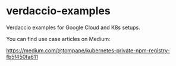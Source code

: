 # verdaccio-examples
Verdaccio examples for Google Cloud and K8s setups.

You can find use case articles on Medium: 

https://medium.com/@tompape/kubernetes-private-npm-registry-fb5f450fa611

